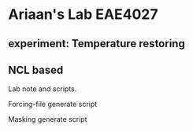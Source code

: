 # Ariaan's Lab EAE4027
## experiment: Temperature restoring
## NCL based

Lab note and scripts.

Forcing-file generate script

Masking generate script

